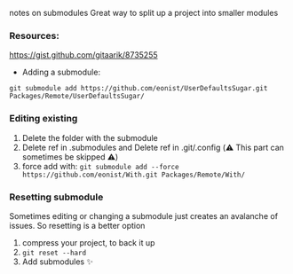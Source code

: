 notes on submodules<!--more--> Great way to split up a project into smaller modules

### Resources:

https://gist.github.com/gitaarik/8735255

- Adding a submodule:
```
git submodule add https://github.com/eonist/UserDefaultsSugar.git Packages/Remote/UserDefaultsSugar/
```

### Editing existing
1. Delete the folder with the submodule
2. Delete ref in .submodules and Delete ref in .git/.config (⚠️️ This part can sometimes be skipped ⚠️️)
3. force add with: `git submodule add --force https://github.com/eonist/With.git Packages/Remote/With/`

### Resetting submodule
Sometimes editing or changing a submodule just creates an avalanche of issues. So resetting is a better option
1. compress your project, to back it up
2. `git reset --hard`
3. Add submodules ✨
